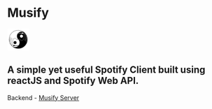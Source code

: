<h1 >Musify</h1>
<img src='/src/assets/logo.svg' width='50' alt='logo'/>


## A simple yet useful Spotify Client built using reactJS and Spotify Web API.  
Backend - [Musify Server](https://github.com/ajshrmaofficial/musifyServer)

